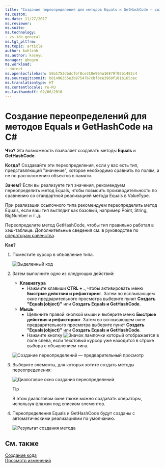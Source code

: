 ```yaml
---
title: "Создание переопределений для методов Equals и GetHashCode — создание кода (C#) | Документация Майкрософт"
ms.custom: 
ms.date: 11/27/2017
ms.reviewer: 
ms.suite: 
ms.technology:
- vs-ide-general
ms.tgt_pltfrm: 
ms.topic: article
author: kuhlenh
ms.author: kaseyu
manager: ghogen
ms.workload:
- dotnet
ms.openlocfilehash: 56b1753dbdcfbf8ce318e964a16879f02b1482c4
ms.sourcegitcommit: b01406355e3b97547b7cbf8ce3960f101b165cec
ms.translationtype: HT
ms.contentlocale: ru-RU
ms.lasthandoff: 02/06/2018
---
```

# <a name="generate-equals-and-gethashcode-method-overrides-in-c"></a>Создание переопределений для методов Equals и GetHashCode на C# #

**Что?** Эта возможность позволяет создавать методы **Equals** и **GetHashCode**.

**Когда?** Создавайте эти переопределения, если у вас есть тип, представляющий "значение", которое необходимо сравнить по полям, а не по расположению объектов в памяти.

**Зачем?** Если вы реализуете тип значения, рекомендуем переопределить метод Equals, чтобы повысить производительность по сравнению со стандартной реализацией метода Equals в ValueType.

При реализации ссылочного типа рекомендуем переопределить метод Equals, если ваш тип выглядит как базовый, например Point, String, BigNumber и т .д.

Переопределите метод GetHashCode, чтобы тип правильно работал в хэш-таблице. Дополнительные сведения см. в руководстве по [операторам равенства](/dotnet/standard/design-guidelines/equality-operators).

**Как?**

1. Поместите курсор в объявление типа.

   ![Выделенный код](media/overrides-highlight-cs.png)

1. Затем выполните одно из следующих действий:
   * **Клавиатура**
     * Нажмите клавиши **CTRL + .**, чтобы активировать меню **Быстрые действия и рефакторинг**. Затем во всплывающем окне предварительного просмотра выберите пункт **Создать "Equals(object)"** или **Создать Equals и GetHashCode**.
   * **Мышь**
     * Щелкните правой кнопкой мыши и выберите меню **Быстрые действия и рефакторинг**. Затем во всплывающем окне предварительного просмотра выберите пункт **Создать "Equals(object)"** или **Создать Equals и GetHashCode**.
     * Нажмите кнопку ![Значок лампочки](media/bulb-cs.png) который отображается в поле слева, если текстовый курсор уже находится в строке выбора с объявлением типа.

   ![Создание переопределений — предварительный просмотр](media/overrides-preview-cs.png)

1. Выберите элементы, для которых хотите создать методы переопределения:

    ![Диалоговое окно создания переопределений](media/overrides-dialog-cs.png)

    > [!TIP]
    > В этом диалоговом окне также можно создавать операторы, используя флажки под списком элементов.

1. Переопределения Equals и GetHashCode будут созданы с автоматическими реализациями по умолчанию.

   ![Результат создания метода](media/overrides-result-cs.png)

## <a name="see-also"></a>См. также

[Создание кода](../code-generation-in-visual-studio.md)  
[Просмотр изменений](../../ide/preview-changes.md)

